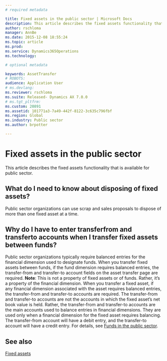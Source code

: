 ```yaml
---
# required metadata

title: Fixed assets in the public sector | Microsoft Docs
description: This article describes the fixed assets functionality that is available for public sector. 
author: rschloma
manager: AnnBe
ms.date: 2015-12-08 18:55:24
ms.topic: article
ms.prod: 
ms.service: Dynamics365Operations
ms.technology: 

# optional metadata

keywords: AssetTransfer
# ROBOTS: 
audience: Application User
# ms.devlang: 
ms.reviewer: rschloma
ms.suite: Released- Dynamics AX 7.0.0
# ms.tgt_pltfrm: 
ms.custom: 20891
ms.assetid: 101771a3-7a49-442f-8122-3c635c796fbf
ms.region: Global
ms.industry: Public sector
ms.author: brpotter

---
```


# Fixed assets in the public sector

This article describes the fixed assets functionality that is available for public sector. 

What do I need to know about disposing of fixed assets?
-------------------------------------------------------

Public sector organizations can use scrap and sales proposals to dispose of more than one fixed asset at a time.

## Why do I have to enter transferfrom and transferto accounts when I transfer fixed assets between funds?
Public sector organizations typically require balanced entries for the financial dimension used to designate funds. When you transfer fixed assets between funds, if the fund dimension requires balanced entries, the transfer-from and transfer-to account fields on the asset transfer page are required. **Note**: This is not a property of fixed assets or of funds. Rather, it’s a property of the financial dimension. When you transfer a fixed asset, if any financial dimension associated with the asset requires balanced entries, the transfer-from and transfer-to accounts are required. The transfer-from and transfer-to accounts are not the accounts in which the fixed asset’s net book value is held. Rather, the transfer-from and transfer-to accounts are the main accounts used to balance entries in financial dimensions. They are used only when a financial dimension for the fixed asset requires balancing. The transfer-from account will have a debit entry, and the transfer-to account will have a credit entry. For details, see [Funds in the public sector](https://docs.microsoft.com/en-us/dynamics365/operations/financials/public-sector/funds-in-the-public-sector).

See also
--------

[Fixed assets](https://ax.help.dynamics.com/en/?post_type=incsub_wiki&p=197821)

